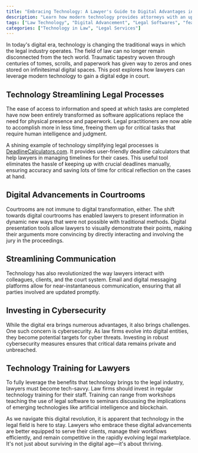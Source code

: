 ```yaml
---
title: "Embracing Technology: A Lawyer's Guide to Digital Advantages in Court"
description: "Learn how modern technology provides attorneys with an upper hand in court. Explore digital tools like DeadlineCalculators.com that streamline legal processes and boost productivity."
tags: ["Law Technology", "Digital Advancement", "Legal Softwares", "featured"]
categories: ["Technology in Law", "Legal Services"]
---
```


In today's digital era, technology is changing the traditional ways in which the legal industry operates. The field of law can no longer remain disconnected from the tech world. Traumatic tapestry woven through centuries of tomes, scrolls, and paperwork has given way to zeros and ones stored on infinitesimal digital spaces. This post explores how lawyers can leverage modern technology to gain a digital edge in court. 

## Technology Streamlining Legal Processes

The ease of access to information and speed at which tasks are completed have now been entirely transformed as software applications replace the need for physical presence and paperwork. Legal practitioners are now able to accomplish more in less time, freeing them up for critical tasks that require human intelligence and judgment.

A shining example of technology simplifying legal processes is [DeadlineCalculators.com](https://www.deadlinecalculators.com/). It provides user-friendly deadline calculators that help lawyers in managing timelines for their cases. This useful tool eliminates the hassle of keeping up with crucial deadlines manually, ensuring accuracy and saving lots of time for critical reflection on the cases at hand.

## Digital Advancements in Courtrooms

Courtrooms are not immune to digital transformation, either. The shift towards digital courtrooms has enabled lawyers to present information in dynamic new ways that were not possible with traditional methods. Digital presentation tools allow lawyers to visually demonstrate their points, making their arguments more convincing by directly interacting and involving the jury in the proceedings.

## Streamlining Communication

Technology has also revolutionized the way lawyers interact with colleagues, clients, and the court system. Email and digital messaging platforms allow for near-instantaneous communication, ensuring that all parties involved are updated promptly.

## Investing in Cybersecurity

While the digital era brings numerous advantages, it also brings challenges. One such concern is cybersecurity. As law firms evolve into digital entities, they become potential targets for cyber threats. Investing in robust cybersecurity measures ensures that critical data remains private and unbreached.

## Technology Training for Lawyers

To fully leverage the benefits that technology brings to the legal industry, lawyers must become tech-savvy. Law firms should invest in regular technology training for their staff. Training can range from workshops teaching the use of legal software to seminars discussing the implications of emerging technologies like artificial intelligence and blockchain.

As we navigate this digital revolution, it is apparent that technology in the legal field is here to stay. Lawyers who embrace these digital advancements are better equipped to serve their clients, manage their workflows efficiently, and remain competitive in the rapidly evolving legal marketplace. It's not just about surviving in the digital age—it's about thriving.